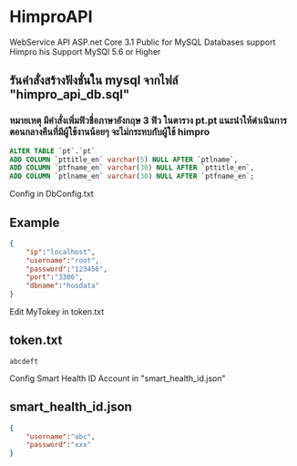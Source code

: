 # HimproAPI
WebService API ASP.net Core 3.1 Public for MySQL Databases support Himpro his
Support MySQl 5.6 or Higher

## รันคำสั่งสร้างฟังชั่นใน mysql จากไฟล์ "himpro_api_db.sql"
### หมายเหตุ มีคำสั่งเพิ่มฟิวชื่อภาษาอังกฤษ 3 ฟิว ในตาราง pt.pt แนะนำให้ดำเนินการตอนกลางคืนที่มีผู้ใช้งานน้อยๆ จะไม่กระทบกับผู้ใช้ himpro
```sql
ALTER TABLE `pt`.`pt` 
ADD COLUMN `pttitle_en` varchar(5) NULL AFTER `ptlname`,
ADD COLUMN `ptfname_en` varchar(30) NULL AFTER `pttitle_en`,
ADD COLUMN `ptlname_en` varchar(30) NULL AFTER `ptfname_en`;
```
Config in DbConfig.txt

## Example
```json
{
	"ip":"localhost",
	"username":"root",
	"password":"123456",
	"port":"3306",
	"dbname":"hosdata"
}
```



Edit MyTokey in token.txt
## token.txt
```baht
abcdeft
```
Config Smart Health ID Account in "smart_health_id.json"
## smart_health_id.json
```json
{
	"username":"abc",
	"password":"xxx"
}
```

